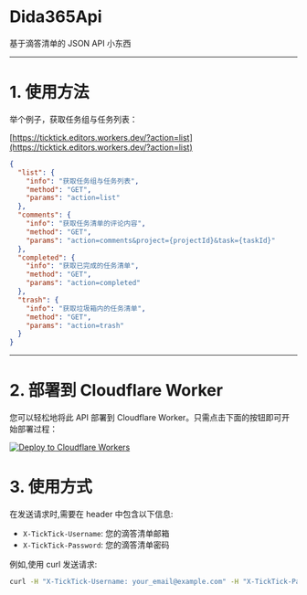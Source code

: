 # Dida365Api

基于滴答清单的 JSON API 小东西

---

# 1. 使用方法

举个例子，获取任务组与任务列表：

[https://ticktick.editors.workers.dev/?action=list](https://ticktick.editors.workers.dev/?action=list)

```json
{
  "list": {
    "info": "获取任务组与任务列表",
    "method": "GET",
    "params": "action=list"
  },
  "comments": {
    "info": "获取任务清单的评论内容",
    "method": "GET",
    "params": "action=comments&project={projectId}&task={taskId}"
  },
  "completed": {
    "info": "获取已完成的任务清单",
    "method": "GET",
    "params": "action=completed"
  },
  "trash": {
    "info": "获取垃圾箱内的任务清单",
    "method": "GET",
    "params": "action=trash"
  }
}
```

---

# 2. 部署到 Cloudflare Worker

您可以轻松地将此 API 部署到 Cloudflare Worker。只需点击下面的按钮即可开始部署过程：

[![Deploy to Cloudflare Workers](https://deploy.workers.cloudflare.com/button)](https://deploy.workers.cloudflare.com/?url=https://github.com/0x11-dev/dida365api)

# 3. 使用方式

在发送请求时,需要在 header 中包含以下信息:

- `X-TickTick-Username`: 您的滴答清单邮箱
- `X-TickTick-Password`: 您的滴答清单密码

例如,使用 curl 发送请求:

```bash
curl -H "X-TickTick-Username: your_email@example.com" -H "X-TickTick-Password: your_password" https://your-worker.your-subdomain.workers.dev?action=list
```
